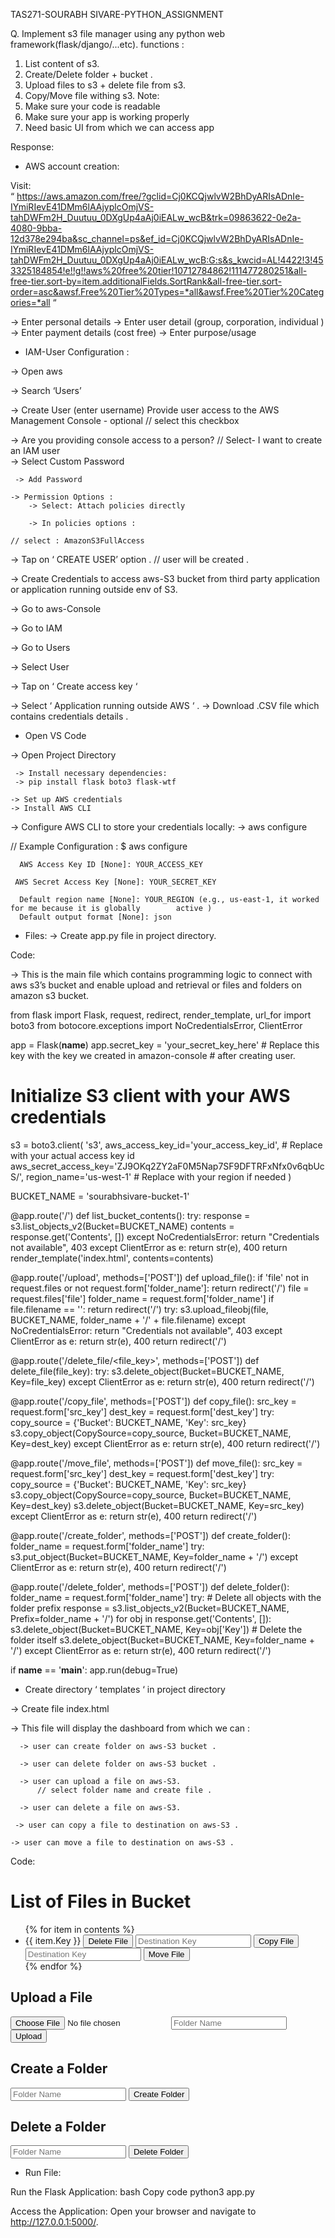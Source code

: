 TAS271-SOURABH SIVARE-PYTHON_ASSIGNMENT 


Q. Implement s3 file manager using any python web framework(flask/django/...etc).
functions :
1. List content of s3.
2. Create/Delete folder + bucket .
3. Upload files to s3 + delete file from s3.
4. Copy/Move file withing s3.
Note:
1. Make sure your code is readable
2. Make sure your app is working properly
3. Need basic UI from which we can access app

Response: 
*  AWS account creation: 

Visit:   
“ https://aws.amazon.com/free/?gclid=Cj0KCQjwlvW2BhDyARIsADnIe-IYmiRIevE41DMm6lAAjyplcOmjVS-tahDWFm2H_Duutuu_0DXgUp4aAj0iEALw_wcB&trk=09863622-0e2a-4080-9bba-12d378e294ba&sc_channel=ps&ef_id=Cj0KCQjwlvW2BhDyARIsADnIe-IYmiRIevE41DMm6lAAjyplcOmjVS-tahDWFm2H_Duutuu_0DXgUp4aAj0iEALw_wcB:G:s&s_kwcid=AL!4422!3!453325184854!e!!g!!aws%20free%20tier!10712784862!111477280251&all-free-tier.sort-by=item.additionalFields.SortRank&all-free-tier.sort-order=asc&awsf.Free%20Tier%20Types=*all&awsf.Free%20Tier%20Categories=*all 
“


-> Enter personal details 
-> Enter user detail (group, corporation, individual ) 
-> Enter payment details (cost free) 
-> Enter purpose/usage 


*  IAM-User Configuration : 

-> Open aws

-> Search ‘Users’ 
    
-> Create User (enter username)
         Provide user access to the AWS Management Console - optional    // select this checkbox
  
  -> Are you providing console access to a person?
                                                                                                                                  //   Select-   I want to create an IAM user   
     -> Select Custom Password 
    
     -> Add Password 
    
    -> Permission Options : 
        -> Select: Attach policies directly
          
        -> In policies options : 
                                                                                                                                   // select : AmazonS3FullAccess


-> Tap on ‘ CREATE USER’ option . 
// user will be created . 

 
-> Create Credentials to access aws-S3 bucket from third party application or application running outside env of S3. 
  
 -> Go to aws-Console 

  -> Go to IAM 

  -> Go to Users 

  -> Select User 

  -> Tap on ‘ Create access key ‘ 

 -> Select ‘ Application running outside AWS ‘ 
. 
-> Download .CSV file which contains credentials details . 


                





*  Open VS Code 

-> Open Project Directory 
   
     -> Install necessary dependencies:
     -> pip install flask boto3 flask-wtf

    -> Set up AWS credentials
    -> Install AWS CLI
    
   -> Configure AWS CLI to store your credentials locally:
   -> aws configure

  // Example Configuration : 
      $ aws configure
     
      AWS Access Key ID [None]: YOUR_ACCESS_KEY
    
     AWS Secret Access Key [None]: YOUR_SECRET_KEY
    
      Default region name [None]: YOUR_REGION (e.g., us-east-1, it worked for me because it is globally        active )
      Default output format [None]: json



*  Files: 
-> Create app.py file in project directory. 

Code: 

-> This is the main file which contains programming logic to connect with aws s3’s bucket and enable upload and retrieval or files and folders on amazon s3 bucket. 



from flask import Flask, request, redirect, render_template, url_for
import boto3
from botocore.exceptions import NoCredentialsError, ClientError

app = Flask(__name__)
app.secret_key = 'your_secret_key_here'  # Replace this key with the key we created in amazon-console # after creating user. 

# Initialize S3 client with your AWS credentials
s3 = boto3.client(
    's3',
    aws_access_key_id='your_access_key_id',  # Replace with your actual access key id
    aws_secret_access_key='ZJ9OKq2ZY2aF0M5Nap7SF9DFTRFxNfx0v6qbUcS/',
    region_name='us-west-1'  # Replace with your region if needed
)

BUCKET_NAME = 'sourabhsivare-bucket-1'

@app.route('/')
def list_bucket_contents():
    try:
        response = s3.list_objects_v2(Bucket=BUCKET_NAME)
        contents = response.get('Contents', [])
    except NoCredentialsError:
        return "Credentials not available", 403
    except ClientError as e:
        return str(e), 400
    return render_template('index.html', contents=contents)

@app.route('/upload', methods=['POST'])
def upload_file():
    if 'file' not in request.files or not request.form['folder_name']:
        return redirect('/')
    file = request.files['file']
    folder_name = request.form['folder_name']
    if file.filename == '':
        return redirect('/')
    try:
        s3.upload_fileobj(file, BUCKET_NAME, folder_name + '/' + file.filename)
    except NoCredentialsError:
        return "Credentials not available", 403
    except ClientError as e:
        return str(e), 400
    return redirect('/')

@app.route('/delete_file/<file_key>', methods=['POST'])
def delete_file(file_key):
    try:
        s3.delete_object(Bucket=BUCKET_NAME, Key=file_key)
    except ClientError as e:
        return str(e), 400
    return redirect('/')

@app.route('/copy_file', methods=['POST'])
def copy_file():
    src_key = request.form['src_key']
    dest_key = request.form['dest_key']
    try:
        copy_source = {'Bucket': BUCKET_NAME, 'Key': src_key}
        s3.copy_object(CopySource=copy_source, Bucket=BUCKET_NAME, Key=dest_key)
    except ClientError as e:
        return str(e), 400
    return redirect('/')

@app.route('/move_file', methods=['POST'])
def move_file():
    src_key = request.form['src_key']
    dest_key = request.form['dest_key']
    try:
        copy_source = {'Bucket': BUCKET_NAME, 'Key': src_key}
        s3.copy_object(CopySource=copy_source, Bucket=BUCKET_NAME, Key=dest_key)
        s3.delete_object(Bucket=BUCKET_NAME, Key=src_key)
    except ClientError as e:
        return str(e), 400
    return redirect('/')

@app.route('/create_folder', methods=['POST'])
def create_folder():
    folder_name = request.form['folder_name']
    try:
        s3.put_object(Bucket=BUCKET_NAME, Key=folder_name + '/')
    except ClientError as e:
        return str(e), 400
    return redirect('/')

@app.route('/delete_folder', methods=['POST'])
def delete_folder():
    folder_name = request.form['folder_name']
    try:
        # Delete all objects with the folder prefix
        response = s3.list_objects_v2(Bucket=BUCKET_NAME, Prefix=folder_name + '/')
        for obj in response.get('Contents', []):
            s3.delete_object(Bucket=BUCKET_NAME, Key=obj['Key'])
        # Delete the folder itself
        s3.delete_object(Bucket=BUCKET_NAME, Key=folder_name + '/')
    except ClientError as e:
        return str(e), 400
    return redirect('/')

if __name__ == '__main__':
    app.run(debug=True)



 



     
*  Create directory ‘ templates ‘ in project directory 

  -> Create file index.html  

  -> This file will display the dashboard from which we can : 

      -> user can create folder on aws-S3 bucket . 

      -> user can delete folder on aws-S3 bucket . 
      
      -> user can upload a file on aws-S3. 
          // select folder name and create file . 

      -> user can delete a file on aws-S3. 

     -> user can copy a file to destination on aws-S3 . 
 
    -> user can move a file to destination on aws-S3 . 
    

Code:    





<!DOCTYPE html>
<html>
<head>
   <title>S3 File Manager</title>
</head>
<body>
   <h1>List of Files in Bucket</h1>
   <ul>
       {% for item in contents %}
       <li>
           {{ item.Key }}
           <form action="{{ url_for('delete_file', file_key=item.Key) }}" method="post" style="display:inline;">
               <button type="submit">Delete File</button>
           </form>
           <form action="{{ url_for('copy_file') }}" method="post" style="display:inline;">
               <input type="hidden" name="src_key" value="{{ item.Key }}">
               <input type="text" name="dest_key" placeholder="Destination Key" required>
               <button type="submit">Copy File</button>
           </form>
           <form action="{{ url_for('move_file') }}" method="post" style="display:inline;">
               <input type="hidden" name="src_key" value="{{ item.Key }}">
               <input type="text" name="dest_key" placeholder="Destination Key" required>
               <button type="submit">Move File</button>
           </form>
       </li>
       {% endfor %}
   </ul>
  
   <h2>Upload a File</h2>
   <form action="/upload" method="post" enctype="multipart/form-data">
       <input type="file" name="file" required>
       <input type="text" name="folder_name" placeholder="Folder Name" required>
       <button type="submit">Upload</button>
   </form>


   <h2>Create a Folder</h2>
   <form action="/create_folder" method="post">
       <input type="text" name="folder_name" placeholder="Folder Name" required>
       <button type="submit">Create Folder</button>
   </form>


   <h2>Delete a Folder</h2>
   <form action="/delete_folder" method="post">
       <input type="text" name="folder_name" placeholder="Folder Name" required>
       <button type="submit">Delete Folder</button>
   </form>
</body>
</html>






*  Run File: 

Run the Flask Application:
bash
Copy code
python3 app.py

Access the Application: Open your browser and navigate to http://127.0.0.1:5000/.











              



















































